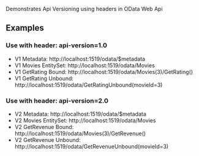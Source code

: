 Demonstrates Api Versioning using headers in OData Web Api

## Examples

### Use with header: api-version=1.0
- V1 Metadata: http://localhost:1519/odata/$metadata
- V1 Movies EntitySet: http://localhost:1519/odata/Movies
- V1 GetRating Bound: http://localhost:1519/odata/Movies(3)/GetRating()
- V1 GetRating Unbound: http://localhost:1519/odata/GetRatingUnbound(movieId=3)

### Use with header: api-version=2.0
- V2 Metadata: http://localhost:1519/odata/$metadata
- V2 Movies EntitySet: http://localhost:1519/odata/Movies
- V2 GetRevenue Bound: http://localhost:1519/odata/Movies(3)/GetRevenue()
- V2 GetRevenue Unbound: http://localhost:1519/odata/GetRevenueUnbound(movieId=3)